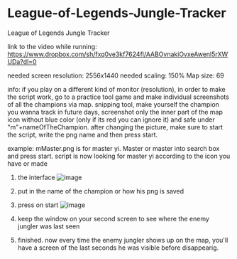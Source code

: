 # League-of-Legends-Jungle-Tracker
League of Legends Jungle Tracker

link to the video while running: https://www.dropbox.com/sh/fxq0ve3kf7624fl/AABOvnakiOvxeAwenl5rXWUDa?dl=0 

needed screen resolution: 2556x1440
needed scaling: 150%
Map size: 69

info:
if you play on a different kind of monitor (resolution), in order to make the script work, go to a practice tool game and make individual screenshots of all the champions via map.
snipping tool, make yourself the champion you wanna track in future days, screenshot only the inner part of the map icon without blue color (only if its red you can ignore it) and safe under "m"+nameOfTheChampion.
after changing the picture, make sure to start the script, write the png name and then press start.

example: 
mMaster.png is for master yi.
Master or master into search box and press start.
script is now looking for master yi according to the icon you have or made


1. the interface
![image](https://github.com/DictatorKev/League-of-Legends-Jungle-Tracker/assets/103073906/eab96a68-04e8-44c2-8180-7980f4500c25)

2. put in the name of the champion or how his png is saved
3. press on start
![image](https://github.com/DictatorKev/League-of-Legends-Jungle-Tracker/assets/103073906/8a58ff5c-833d-4a7a-862b-92d1f1248a63)

4. keep the window on your second screen to see where the enemy jungler was last seen

5. finished. now every time the enemy jungler shows up on the map, you'll have a screen of the last seconds he was visible before disappearig.


